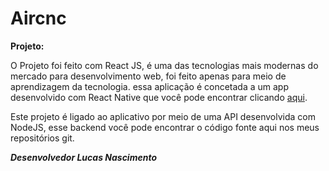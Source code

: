 # Aircnc

__Projeto:__  

O Projeto foi feito com React JS, é uma das tecnologias mais modernas do mercado para desenvolvimento web, foi feito apenas para meio de aprendizagem da tecnologia. essa aplicação é concetada a um app desenvolvido com React Native que você pode encontrar clicando <a href="https://github.com/LukNasc/aircnc">aqui</a>.

Este projeto é ligado ao aplicativo por meio de uma API desenvolvida com NodeJS, esse backend você pode encontrar o código fonte aqui nos meus repositórios git.

___Desenvolvedor Lucas Nascimento___
